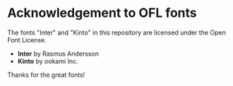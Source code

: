 # Acknowledgement to OFL fonts
The fonts "Inter" and "Kinto" in this repository are licensed under the Open Font License.

- **Inter** by Rasmus Andersson
- **Kinto** by ookami Inc.

Thanks for the great fonts!